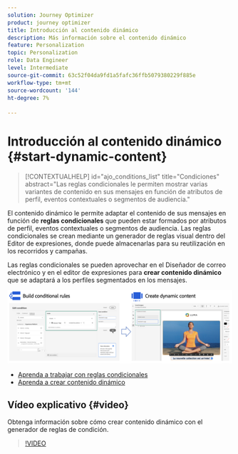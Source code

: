 ```yaml
---
solution: Journey Optimizer
product: journey optimizer
title: Introducción al contenido dinámico
description: Más información sobre el contenido dinámico
feature: Personalization
topic: Personalization
role: Data Engineer
level: Intermediate
source-git-commit: 63c52f04da9fd1a5fafc36ffb5079380229f885e
workflow-type: tm+mt
source-wordcount: '144'
ht-degree: 7%

---
```



# Introducción al contenido dinámico {#start-dynamic-content}

>[!CONTEXTUALHELP]
>id="ajo_conditions_list"
>title="Condiciones"
>abstract="Las reglas condicionales le permiten mostrar varias variantes de contenido en sus mensajes en función de atributos de perfil, eventos contextuales o segmentos de audiencia."

El contenido dinámico le permite adaptar el contenido de sus mensajes en función de **reglas condicionales** que pueden estar formados por atributos de perfil, eventos contextuales o segmentos de audiencia. Las reglas condicionales se crean mediante un generador de reglas visual dentro del Editor de expresiones, donde puede almacenarlas para su reutilización en los recorridos y campañas.

Las reglas condicionales se pueden aprovechar en el Diseñador de correo electrónico y en el editor de expresiones para **crear contenido dinámico** que se adaptará a los perfiles segmentados en los mensajes.

![](assets/conditions-overview.png)

* [Aprenda a trabajar con reglas condicionales](create-conditions.md)
* [Aprenda a crear contenido dinámico](dynamic-content.md)

## Vídeo explicativo {#video}

Obtenga información sobre cómo crear contenido dinámico con el generador de reglas de condición.

>[!VIDEO](https://video.tv.adobe.com/v/3409815?quality=12)
